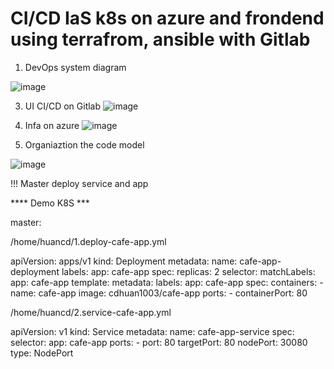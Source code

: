 # CI/CD IaS k8s on azure and frondend  using terrafrom, ansible with Gitlab
1. DevOps system diagram

  ![image](https://github.com/Nadh2413/CICD-k8s-combine-terraform-ansible-gitlab/assets/117442476/631bf61f-e828-440b-80c4-b408ecb62895)




   
3. UI CI/CD on Gitlab
![image](https://github.com/Nadh2413/CICD-k8s-combine-terraform-ansible-gitlab/assets/117442476/d58b37e2-1844-4ef0-8062-b208cc33a0e9)

4. Infa on azure
   ![image](https://github.com/Nadh2413/CICD-k8s-combine-terraform-ansible-gitlab/assets/117442476/bb7bf920-3862-4d82-86ef-3c337aa9a7f2)

5. Organiaztion the code model


  ![image](https://github.com/Nadh2413/CICD-k8s-combine-terraform-ansible-gitlab/assets/117442476/36a63778-10b4-46db-8a49-7a17e7177ced)


!!! Master deploy service and app


**** Demo K8S ***


master:

 /home/huancd/1.deploy-cafe-app.yml


apiVersion: apps/v1
kind: Deployment
metadata:
  name: cafe-app-deployment
  labels:
    app: cafe-app
spec:
  replicas: 2
  selector:
    matchLabels:
      app: cafe-app
  template:
    metadata:
      labels:
        app: cafe-app
    spec:
      containers:
      - name: cafe-app
        image: cdhuan1003/cafe-app
        ports:
        - containerPort: 80
		
		
/home/huancd/2.service-cafe-app.yml		

apiVersion: v1
kind: Service
metadata:
  name: cafe-app-service
spec:
  selector:
    app: cafe-app
  ports:
    - port: 80
      targetPort: 80
      nodePort: 30080
  type: NodePort
 
